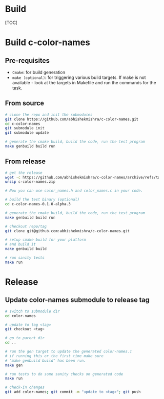# Build

[TOC]

# Build c-color-names

## Pre-requisites

* `Cmake`: for build generation
* `make (optional)`: for triggering various build targets. If make is not
  available - look at the targets in Makefile and run the commands
  for the task.

## From source

```bash
# clone the repo and init the submodules
git clone https://github.com/abhishekmishra/c-color-names.git
cd c-color-names
git submodule init
git submodule update

# generate the cmake build, build the code, run the test program
make genbuild build run
```

## From release

```bash
# get the release
wget -c https://github.com/abhishekmishra/c-color-names/archive/refs/tags/v0.1.0-alpha.3.zip -O c-color-names.zip
unzip c-color-names.zip

# Now you can use color_names.h and color_names.c in your code.

# build the test binary (optional)
cd c-color-names-0.1.0-alpha.3

# generate the cmake build, build the code, run the test program
make genbuild build run
```

```bash
# checkout repo/tag
git clone git@github.com:abhishekmishra/c-color-names.git

# setup cmake build for your platform
# and build it
make genbuild build

# run sanity tests
make run
```

# Release

## Update color-names submodule to release tag

```bash
# switch to submodule dir
cd color-names

# update to tag <tag>
git checkout <tag>

# go to parent dir
cd ..

# run the gen target to update the generated color-names.c
# if running this or the first time make sure
# "make genbuild build" has been run.
make gen

# run tests to do some sanity checks on generated code
make run

# check-in changes
git add color-names; git commit -m "update to <tag>"; git push
```